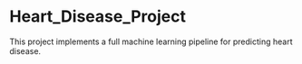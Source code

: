 # Heart_Disease_Project
This project implements a full machine learning pipeline for predicting heart disease. 

